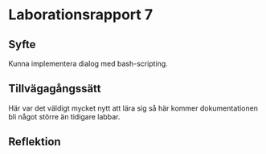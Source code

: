 # Laborationsrapport 7 #

## Syfte ##
Kunna implementera dialog med bash-scripting.

## Tillvägagångssätt ##
Här var det väldigt mycket nytt att lära sig så här kommer dokumentationen bli 
något större än tidigare labbar.

## Reflektion ##

